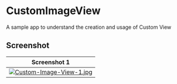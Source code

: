 # CustomImageView
A sample app to understand the creation and usage of Custom View

## Screenshot
| Screenshot 1 |
| ------------ |
| [![Custom-Image-View-1.jpg](https://i.postimg.cc/J0Q84VkB/Custom-Image-View-1.jpg)](https://postimg.cc/4HnqB0wJ) |
